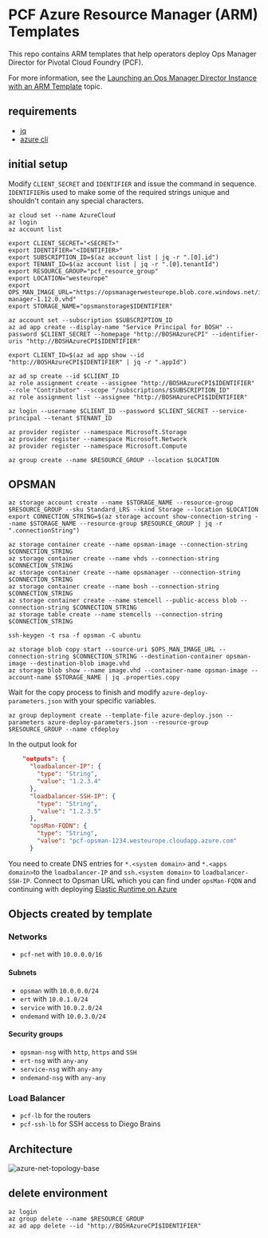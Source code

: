 # PCF Azure Resource Manager (ARM) Templates

This repo contains ARM templates that help operators deploy Ops Manager Director for Pivotal Cloud Foundry (PCF). 

For more information, see the [Launching an Ops Manager Director Instance with an ARM Template](https://docs.pivotal.io/pivotalcf/customizing/azure-arm-template.html) topic.

## requirements

* [jq](https://stedolan.github.io/jq/)
* [azure cli](https://github.com/Azure/azure-cli)

## initial setup

Modify `CLIENT_SECRET` and `IDENTIFIER` and issue the command in sequence.
`IDENTIFIER`is used to make some of the required strings unique and shouldn't contain any special characters.

```
az cloud set --name AzureCloud
az login
az account list

export CLIENT_SECRET="<SECRET>"
export IDENTIFIER="<IDENTIFIER>"
export SUBSCRIPTION_ID=$(az account list | jq -r ".[0].id")
export TENANT_ID=$(az account list | jq -r ".[0].tenantId")
export RESOURCE_GROUP="pcf_resource_group"
export LOCATION="westeurope"
export OPS_MAN_IMAGE_URL="https://opsmanagerwesteurope.blob.core.windows.net/images/ops-manager-1.12.0.vhd"
export STORAGE_NAME="opsmanstorage$IDENTIFIER"

az account set --subscription $SUBSCRIPTION_ID
az ad app create --display-name "Service Principal for BOSH" --password $CLIENT_SECRET --homepage "http://BOSHAzureCPI" --identifier-uris "http://BOSHAzureCPI$IDENTIFIER"

export CLIENT_ID=$(az ad app show --id "http://BOSHAzureCPI$IDENTIFIER" | jq -r ".appId")

az ad sp create --id $CLIENT_ID
az role assignment create --assignee "http://BOSHAzureCPI$IDENTIFIER" --role "Contributor" --scope "/subscriptions/$SUBSCRIPTION_ID"
az role assignment list --assignee "http://BOSHAzureCPI$IDENTIFIER"

az login --username $CLIENT_ID --password $CLIENT_SECRET --service-principal --tenant $TENANT_ID

az provider register --namespace Microsoft.Storage
az provider register --namespace Microsoft.Network
az provider register --namespace Microsoft.Compute

az group create --name $RESOURCE_GROUP --location $LOCATION
```

## OPSMAN
```
az storage account create --name $STORAGE_NAME --resource-group $RESOURCE_GROUP --sku Standard_LRS --kind Storage --location $LOCATION
export CONNECTION_STRING=$(az storage account show-connection-string --name $STORAGE_NAME --resource-group $RESOURCE_GROUP | jq -r ".connectionString")

az storage container create --name opsman-image --connection-string $CONNECTION_STRING
az storage container create --name vhds --connection-string $CONNECTION_STRING
az storage container create --name opsmanager --connection-string $CONNECTION_STRING
az storage container create --name bosh --connection-string $CONNECTION_STRING
az storage container create --name stemcell --public-access blob --connection-string $CONNECTION_STRING
az storage table create --name stemcells --connection-string $CONNECTION_STRING

ssh-keygen -t rsa -f opsman -C ubuntu

az storage blob copy start --source-uri $OPS_MAN_IMAGE_URL --connection-string $CONNECTION_STRING --destination-container opsman-image --destination-blob image.vhd 
az storage blob show --name image.vhd --container-name opsman-image --account-name $STORAGE_NAME | jq .properties.copy
```

Wait for the copy process to finish and modify `azure-deploy-parameters.json` with your specific variables.

```
az group deployment create --template-file azure-deploy.json --parameters azure-deploy-parameters.json --resource-group $RESOURCE_GROUP --name cfdeploy
```
In the output look for 
```JSON
    "outputs": {
      "loadbalancer-IP": {
        "type": "String",
        "value": "1.2.3.4"
      },
      "loadbalancer-SSH-IP": {
        "type": "String",
        "value": "1.2.3.5"
      },
      "opsMan-FQDN": {
        "type": "String",
        "value": "pcf-opsman-1234.westeurope.cloudapp.azure.com"
      }
```
You need to create DNS entries for `*.<system domain>` and `*.<apps domain>`to the `loadbalancer-IP` and `ssh.<system domain>` to `loadbalancer-SSH-IP`.
Connect to Opsman URL which you can find under `opsMan-FQDN` and continuing with deploying [Elastic Runtime on Azure](https://docs.pivotal.io/pivotalcf/customizing/azure-er-config.html)

## Objects created by template

### Networks
* `pcf-net` with `10.0.0.0/16`

#### Subnets
* `opsman` with `10.0.0.0/24`
* `ert` with `10.0.1.0/24`
* `service` with `10.0.2.0/24`
* `ondemand` with `10.0.3.0/24`

#### Security groups
* `opsman-nsg` with `http`, `https` and `SSH`
* `ert-nsg` with `any-any`
* `service-nsg` with `any-any`
* `ondemand-nsg` with `any-any`

### Load Balancer
* `pcf-lb` for the routers
* `pcf-ssh-lb` for SSH access to Diego Brains

## Architecture
![azure-net-topology-base](https://docs.pivotal.io/pivotalcf/1-12/refarch/images/azure-net-topology-base.png)

## delete environment
```
az login
az group delete --name $RESOURCE_GROUP
az ad app delete --id "http://BOSHAzureCPI$IDENTIFIER"
```
